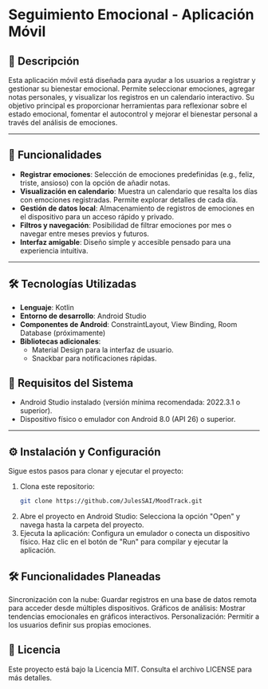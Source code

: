 # Seguimiento Emocional - Aplicación Móvil

## 📖 Descripción
Esta aplicación móvil está diseñada para ayudar a los usuarios a registrar y gestionar su bienestar emocional. 
Permite seleccionar emociones, agregar notas personales, y visualizar los registros en un calendario interactivo. 
Su objetivo principal es proporcionar herramientas para reflexionar sobre el estado emocional, fomentar el 
autocontrol y mejorar el bienestar personal a través del análisis de emociones.

---

## 🚀 Funcionalidades
- **Registrar emociones**: Selección de emociones predefinidas (e.g., feliz, triste, ansioso) con la opción de añadir notas.
- **Visualización en calendario**: Muestra un calendario que resalta los días con emociones registradas. Permite explorar detalles de cada día.
- **Gestión de datos local**: Almacenamiento de registros de emociones en el dispositivo para un acceso rápido y privado.
- **Filtros y navegación**: Posibilidad de filtrar emociones por mes o navegar entre meses previos y futuros.
- **Interfaz amigable**: Diseño simple y accesible pensado para una experiencia intuitiva.

---

## 🛠️ Tecnologías Utilizadas
- **Lenguaje**: Kotlin
- **Entorno de desarrollo**: Android Studio
- **Componentes de Android**: ConstraintLayout, View Binding, Room Database (próximamente)
- **Bibliotecas adicionales**:
  - Material Design para la interfaz de usuario.
  - Snackbar para notificaciones rápidas.

## 📝 Requisitos del Sistema
- Android Studio instalado (versión mínima recomendada: 2022.3.1 o superior).
- Dispositivo físico o emulador con Android 8.0 (API 26) o superior.

---

## ⚙️ Instalación y Configuración
Sigue estos pasos para clonar y ejecutar el proyecto:

1. Clona este repositorio:
   ```bash
   git clone https://github.com/JulesSAI/MoodTrack.git
2. Abre el proyecto en Android Studio:
    Selecciona la opción "Open" y navega hasta la carpeta del proyecto.
3. Ejecuta la aplicación:
  Configura un emulador o conecta un dispositivo físico.
  Haz clic en el botón de "Run" para compilar y ejecutar la aplicación.
  
## 🛠️ Funcionalidades Planeadas
Sincronización con la nube: Guardar registros en una base de datos remota para acceder desde múltiples dispositivos.
Gráficos de análisis: Mostrar tendencias emocionales en gráficos interactivos.
Personalización: Permitir a los usuarios definir sus propias emociones.

## 📜 Licencia
Este proyecto está bajo la Licencia MIT. Consulta el archivo LICENSE para más detalles.
